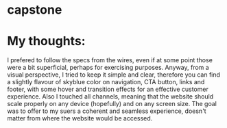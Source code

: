 # capstone
# My thoughts:
I prefered to follow the specs from the wires, even if at some point those were a bit superficial, perhaps for exercising purposes. Anyway, from a visual perspective, I tried to keep it simple and clear, therefore you can find a slightly flavour of skyblue color on navigation, CTA button, links and footer, with some hover and transition effects for an effective customer experience. 
Also I touched all channels, meaning that the website should scale properly on any device (hopefully) and on any screen size. The goal was to offer to my suers a coherent and seamless experience, doesn't matter from where the website would be accessed. 
